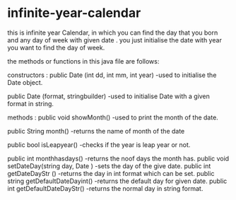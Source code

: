 # infinite-year-calendar

this is infinite year Calendar, in which you can find the day that you born and any day of week with given date .
you just initialise the date with year you want to find the day of week.

the methods or functions in this java file are follows:
  
constructors :
  public Date (int dd, int mm, int year) 
    -used to initialise the Date object.
  
  public Date (format, stringbuilder)
    -used to initialise Date with a given format in string.
    
methods :
  public void showMonth()
    -used to print the month of the date.

  public String month()
    -returns the name of month of the date

  public bool isLeapyear()
     -checks if the year is leap year or not.

  public int monthhasdays()
     -returns the noof days the month has.
  public void setDateDay(string day, Date )
     -sets the day of the give date.
  public int getDateDayStr () 
     -returns the day in int format which can be set.
  public string getDefaultDateDayint()
     -returns the default day for given date.
  public int getDefaultDateDayStr()
     -returns the normal day in string format.
  
  
